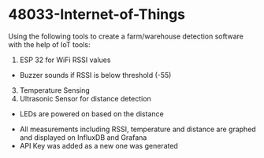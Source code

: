 # 48033-Internet-of-Things

Using the following tools to create a farm/warehouse detection software with the help of IoT tools:
1. ESP 32 for WiFi RSSI values
  - Buzzer sounds if RSSI is below threshold (-55)
3. Temperature Sensing
4. Ultrasonic Sensor for distance detection
  - LEDs are powered on based on the distance

* All measurements including RSSI, temperature and distance are graphed and displayed on InfluxDB and Grafana
* API Key was added as a new one was generated
